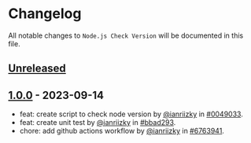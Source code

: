 # Changelog

All notable changes to `Node.js Check Version` will be documented in this file.

## [Unreleased](https://github.com/ianriizky/node-check-version/compare/1.0.0...develop)

## [1.0.0](https://github.com/ianriizky/node-check-version/releases/tag/1.0.0) - 2023-09-14

- feat: create script to check node version by [@ianriizky](https://github.com/ianriizky) in [#0049033](https://github.com/ianriizky/node-check-version/commit/004903338dc6e2239eeebd1a6d5035146a830027).
- feat: create unit test by [@ianriizky](https://github.com/ianriizky) in [#bbad293](https://github.com/ianriizky/node-check-version/commit/bbad293729f5996cfb32d269d1523d1c03c277fb).
- chore: add github actions workflow by [@ianriizky](https://github.com/ianriizky) in [#6763941](https://github.com/ianriizky/node-check-version/commit/67639413322b587a99ab5857b0688f91cb3574e8).
